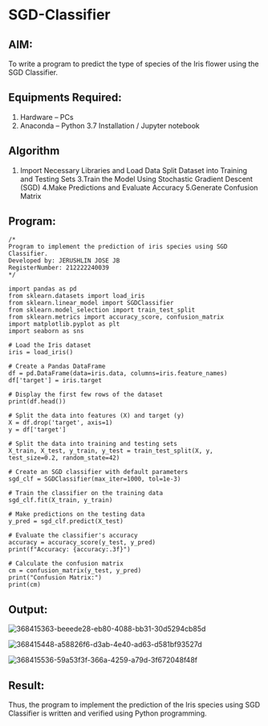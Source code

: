 # SGD-Classifier
## AIM:
To write a program to predict the type of species of the Iris flower using the SGD Classifier.

## Equipments Required:
1. Hardware – PCs
2. Anaconda – Python 3.7 Installation / Jupyter notebook

## Algorithm
1. Import Necessary Libraries and Load Data
Split Dataset into Training and Testing Sets
3.Train the Model Using Stochastic Gradient Descent (SGD)
4.Make Predictions and Evaluate Accuracy
5.Generate Confusion Matrix


## Program:
```
/*
Program to implement the prediction of iris species using SGD Classifier.
Developed by: JERUSHLIN JOSE JB
RegisterNumber: 212222240039
*/
```
```
import pandas as pd
from sklearn.datasets import load_iris
from sklearn.linear_model import SGDClassifier
from sklearn.model_selection import train_test_split
from sklearn.metrics import accuracy_score, confusion_matrix
import matplotlib.pyplot as plt
import seaborn as sns

# Load the Iris dataset
iris = load_iris()

# Create a Pandas DataFrame
df = pd.DataFrame(data=iris.data, columns=iris.feature_names)
df['target'] = iris.target

# Display the first few rows of the dataset
print(df.head())

# Split the data into features (X) and target (y)
X = df.drop('target', axis=1)
y = df['target']

# Split the data into training and testing sets
X_train, X_test, y_train, y_test = train_test_split(X, y, test_size=0.2, random_state=42)

# Create an SGD classifier with default parameters
sgd_clf = SGDClassifier(max_iter=1000, tol=1e-3)

# Train the classifier on the training data
sgd_clf.fit(X_train, y_train)

# Make predictions on the testing data
y_pred = sgd_clf.predict(X_test)

# Evaluate the classifier's accuracy
accuracy = accuracy_score(y_test, y_pred)
print(f"Accuracy: {accuracy:.3f}")

# Calculate the confusion matrix
cm = confusion_matrix(y_test, y_pred)
print("Confusion Matrix:")
print(cm)
```

## Output:
![368415363-beeede28-eb80-4088-bb31-30d5294cb85d](https://github.com/user-attachments/assets/d120fe8e-e8c4-46e1-9570-e85fe6ef99a1)

![368415448-a58826f6-d3ab-4e40-ad63-d581bf93527d](https://github.com/user-attachments/assets/63349c41-d6e2-4a7d-ba2d-9fcd879e08e6)

![368415536-59a53f3f-366a-4259-a79d-3f672048f48f](https://github.com/user-attachments/assets/62a0fb9e-5e0a-4bf8-87fa-dd805d3c4111)


## Result:
Thus, the program to implement the prediction of the Iris species using SGD Classifier is written and verified using Python programming.
